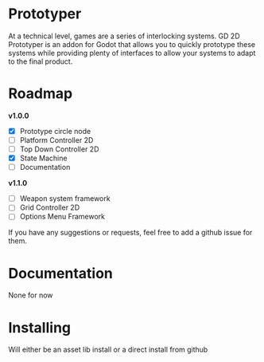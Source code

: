 # Prototyper
At a technical level, games are a series of interlocking systems. GD 2D Prototyper is an addon for Godot that allows you to quickly prototype these systems while providing plenty of interfaces to allow your systems to adapt to the final product.

# Roadmap
**v1.0.0**  
- [x] Prototype circle node  
- [ ] Platform Controller 2D  
- [ ] Top Down Controller 2D  
- [x] State Machine
- [ ] Documentation  

**v1.1.0**  
- [ ] Weapon system framework   
- [ ] Grid Controller 2D  
- [ ] Options Menu Framework  

If you have any suggestions or requests, feel free to add a github issue for them.

# Documentation
None for now

# Installing
Will either be an asset lib install or a direct install from github
